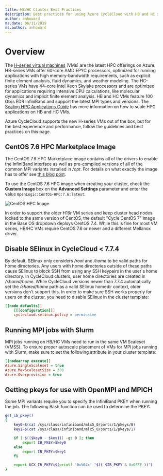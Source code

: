 ```yaml
---
title: HB/HC Cluster Best Practices
description: Best practices for using Azure CycleCloud with HB and HC series Virtual Machines.
author: anhoward
ms.date: 06/11/2019
ms.author: anhoward
---
```

# Overview
The [H-series virtual machines](https://docs.microsoft.com/azure/virtual-machines/windows/sizes-hpc) (VMs) are the latest HPC offerings on Azure. HB-series VMs offer 60-core AMD EPYC processors, optimized for running applications with high memory-bandwidth requirements, such as explicit finite element analysis, fluid dynamics, and weather modeling. The HC-series VMs have 44-core Intel Xeon Skylake processors and are optimized for applications requiring intensive CPU calculations, like molecular dynamics and implicit finite element analysis. HB and HC VMs feature 100 Gb/s EDR InfiniBand and support the latest MPI types and versions. The [Scaling HPC Applications Guide](https://docs.microsoft.com/azure/virtual-machines/workloads/hpc/compiling-scaling-applications) has more information on how to scale HPC applications on HB and HC VMs.

Azure CycleCloud supports the new H-series VMs out of the box, but for the best experience and performance, follow the guidelines and best practices on this page.

## CentOS 7.6 HPC Marketplace Image
The CentOS 7.6 HPC Marketplace image contains all of the drivers to enable the InfiniBand interface as well as pre-compiled versions of all of the common MPI variants installed in */opt*. For details on what exactly the image has to offer see [this blog post](https://techcommunity.microsoft.com/t5/Azure-Compute/CentOS-HPC-VM-Image-for-SR-IOV-enabled-Azure-HPC-VMs/ba-p/665557). 

To use the CentOS 7.6 HPC image when creating your cluster, check the **Custom Image** box on the **Advanced Settings** parameter and enter the value `OpenLogic:CentOS-HPC:7.6:latest`.

![CentOS HPC Image](~/images/hc-marketplace-image.png)

In order to support the older H16r VM series and keep cluster head nodes locked to the same version of CentOS, the default "Cycle CentOS 7" image in the Base OS dropdown deploys CentOS 7.4. While this is fine for most VM series, HB/HC VMs require CentOS 7.6 or newer and a different Mellanox driver. 

## Disable SElinux in CycleCloud < 7.7.4
By default, SElinux only considers */root* and */home* to be valid paths for home directories. Any users with home directories outside of these paths cause SElinux to block SSH from using any SSH keypairs in the user's home directory. In CycleCloud clusters, user home directories are created in */shared/home*. While CycleCloud versions newer than 7.7.4 automatically set the */shared/home* path as a valid SElinux homedir context, older versions don't support this. In order to make sure SSH works properly for users on the cluster, you need to disable SElinux in the cluster template:
```ini
[[node defaults]]
    [[[configuration]]]
    cyclecloud.selinux.policy = permissive
```

## Running MPI jobs with Slurm
MPI jobs running on HB/HC VMs need to run in the same VM Scaleset (VMSS). To ensure proper autoscale placement of VMs for MPI jobs running with Slurm, make sure to set the following attribute in your cluster template:

```ini
[[nodearray execute]]
Azure.SingleScaleset = true
Azure.MaxScalesetSize = 300
Azure.Overprovision = true
```

## Getting pkeys for use with OpenMPI and MPICH
Some MPI variants require you to specify the InfiniBand PKEY when running the job. The following Bash function can be used to determine the PKEY:

```bash
get_ib_pkey()
{
    key0=$(cat /sys/class/infiniband/mlx5_0/ports/1/pkeys/0)
    key1=$(cat /sys/class/infiniband/mlx5_0/ports/1/pkeys/1)

    if [ $(($key0 - $key1)) -gt 0 ]; then
        export IB_PKEY=$key0
    else
        export IB_PKEY=$key1
    fi

    export UCX_IB_PKEY=$(printf '0x%04x' "$(( $IB_PKEY & 0x0FFF ))")
}
```
